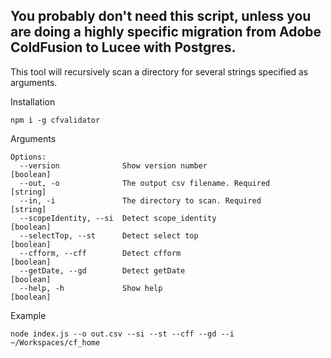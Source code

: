 ## You probably don't need this script, unless you are doing a highly specific migration from Adobe ColdFusion to Lucee with Postgres.

This tool will recursively scan a directory for several strings specified as arguments. 

Installation
```
npm i -g cfvalidator
```

Arguments
```
Options:
  --version              Show version number                   [boolean]
  --out, -o              The output csv filename. Required      [string]
  --in, -i               The directory to scan. Required        [string]
  --scopeIdentity, --si  Detect scope_identity                 [boolean]
  --selectTop, --st      Detect select top                     [boolean]
  --cfform, --cff        Detect cfform                         [boolean]
  --getDate, --gd        Detect getDate                        [boolean]
  --help, -h             Show help                             [boolean]
```

Example
```
node index.js --o out.csv --si --st --cff --gd --i ~/Workspaces/cf_home
```